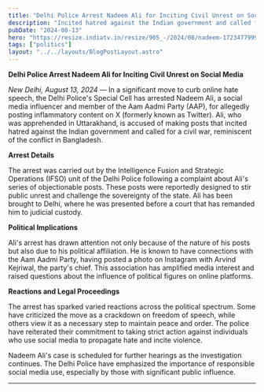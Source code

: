 ```yaml
---
title: "Delhi Police Arrest Nadeem Ali for Inciting Civil Unrest on Social Media"
description: "Incited hatred against the Indian government and called for a civil war like in Bangladesh."
pubDate: "2024-08-13"
hero: "https://resize.indiatv.in/resize/905_-/2024/08/nadeem-1723477999.jpg"
tags: ["politics"]
layout: "../../layouts/BlogPostLayout.astro"
---
```

**Delhi Police Arrest Nadeem Ali for Inciting Civil Unrest on Social Media**

*New Delhi, August 13, 2024* — In a significant move to curb online hate speech, the Delhi Police's Special Cell has arrested Nadeem Ali, a social media influencer and member of the Aam Aadmi Party (AAP), for allegedly posting inflammatory content on X (formerly known as Twitter). Ali, who was apprehended in Uttarakhand, is accused of making posts that incited hatred against the Indian government and called for a civil war, reminiscent of the conflict in Bangladesh.

**Arrest Details**

The arrest was carried out by the Intelligence Fusion and Strategic Operations (IFSO) unit of the Delhi Police following a complaint about Ali's series of objectionable posts. These posts were reportedly designed to stir public unrest and challenge the sovereignty of the state. Ali has been brought to Delhi, where he was presented before a court that has remanded him to judicial custody.

**Political Implications**

Ali's arrest has drawn attention not only because of the nature of his posts but also due to his political affiliation. He is known to have connections with the Aam Aadmi Party, having posted a photo on Instagram with Arvind Kejriwal, the party's chief. This association has amplified media interest and raised questions about the influence of political figures on online platforms.

**Reactions and Legal Proceedings**

The arrest has sparked varied reactions across the political spectrum. Some have criticized the move as a crackdown on freedom of speech, while others view it as a necessary step to maintain peace and order. The police have reiterated their commitment to taking strict action against individuals who use social media to propagate hate and incite violence.

Nadeem Ali's case is scheduled for further hearings as the investigation continues. The Delhi Police have emphasized the importance of responsible social media use, especially by those with significant public influence.

---